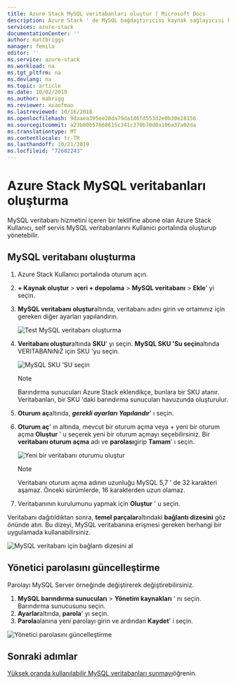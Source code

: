 ```yaml
---
title: Azure Stack MySQL veritabanları oluştur | Microsoft Docs
description: Azure Stack ' de MySQL bağdaştırıcısı kaynak sağlayıcısı kullanılarak sağlanan MySQL veritabanlarını oluşturmayı ve yönetmeyi öğrenin.
services: azure-stack
documentationCenter: ''
author: mattbriggs
manager: femila
editor: ''
ms.service: azure-stack
ms.workload: na
ms.tgt_pltfrm: na
ms.devlang: na
ms.topic: article
ms.date: 10/02/2019
ms.author: mabrigg
ms.reviewer: xiaofmao
ms.lastreviewed: 10/16/2018
ms.openlocfilehash: 9daaea395ee28da79da1d6fd553d2e0b30e28156
ms.sourcegitcommit: a23b80b57668615c341c370b70d0a106a37a02da
ms.translationtype: MT
ms.contentlocale: tr-TR
ms.lasthandoff: 10/21/2019
ms.locfileid: "72682243"
---
```

# <a name="create-mysql-databases-in-azure-stack"></a>Azure Stack MySQL veritabanları oluşturma
MySQL veritabanı hizmetini içeren bir teklifine abone olan Azure Stack Kullanıcı, self servis MySQL veritabanlarını Kullanıcı portalında oluşturup yönetebilir.

## <a name="create-a-mysql-database"></a>MySQL veritabanı oluşturma

1. Azure Stack Kullanıcı portalında oturum açın.
2. **+ Kaynak oluştur** > **veri + depolama** > **MySQL veritabanı** > **Ekle**' yi seçin.
3. **MySQL veritabanı oluştur**altında, veritabanı adını girin ve ortamınız için gereken diğer ayarları yapılandırın.

    ![Test MySQL veritabanı oluşturma](./media/azure-stack-mysql-rp-deploy/mysql-create-db.png)

4. **Veritabanı oluştur**altında **SKU**' yı seçin. **MySQL SKU 'Su seçin**altında VERITABANıNıZ için SKU 'yu seçin.

    ![MySQL SKU 'SU seçin](./media/azure-stack-mysql-rp-deploy/mysql-select-sku.png)

    >[!Note]
    >Barındırma sunucuları Azure Stack eklendikçe, bunlara bir SKU atanır. Veritabanları, bir SKU 'daki barındırma sunucuları havuzunda oluşturulur.

5. **Oturum aç**altında, ***gerekli ayarları Yapılandır***' ı seçin.
6. **Oturum aç**' ın altında, mevcut bir oturum açma veya + yeni bir oturum açma **Oluştur** ' u seçerek yeni bir oturum açmayı seçebilirsiniz.  Bir **veritabanı oturum açma** adı ve **parolası**girip **Tamam**' ı seçin.

    ![Yeni bir veritabanı oturumu oluştur](./media/azure-stack-mysql-rp-deploy/create-new-login.png)

    >[!NOTE]
    >Veritabanı oturum açma adının uzunluğu MySQL 5,7 ' de 32 karakteri aşamaz. Önceki sürümlerde, 16 karakterden uzun olamaz.

7. Veritabanının kurulumunu yapmak için **Oluştur** ' u seçin.

Veritabanı dağıtıldıktan sonra, **temel parçalar**altındaki **bağlantı dizesini** göz önünde atın. Bu dizeyi, MySQL veritabanına erişmesi gereken herhangi bir uygulamada kullanabilirsiniz.

![MySQL veritabanı için bağlantı dizesini al](./media/azure-stack-mysql-rp-deploy/mysql-db-created.png)

## <a name="update-the-administrative-password"></a>Yönetici parolasını güncelleştirme

Parolayı MySQL Server örneğinde değiştirerek değiştirebilirsiniz.

1. **MySQL barındırma sunucuları** >  **Yönetim kaynakları** ' nı seçin. Barındırma sunucusunu seçin.
2. **Ayarlar**altında, **parola**' yı seçin.
3. **Parola**alanına yeni parolayı girin ve ardından **Kaydet**' i seçin.

![Yönetici parolasını güncelleştirme](./media/azure-stack-mysql-rp-deploy/mysql-update-password.png)

## <a name="next-steps"></a>Sonraki adımlar

[Yüksek oranda kullanılabilir MySQL veritabanları sunmayı](azure-stack-tutorial-mysql.md)öğrenin.
